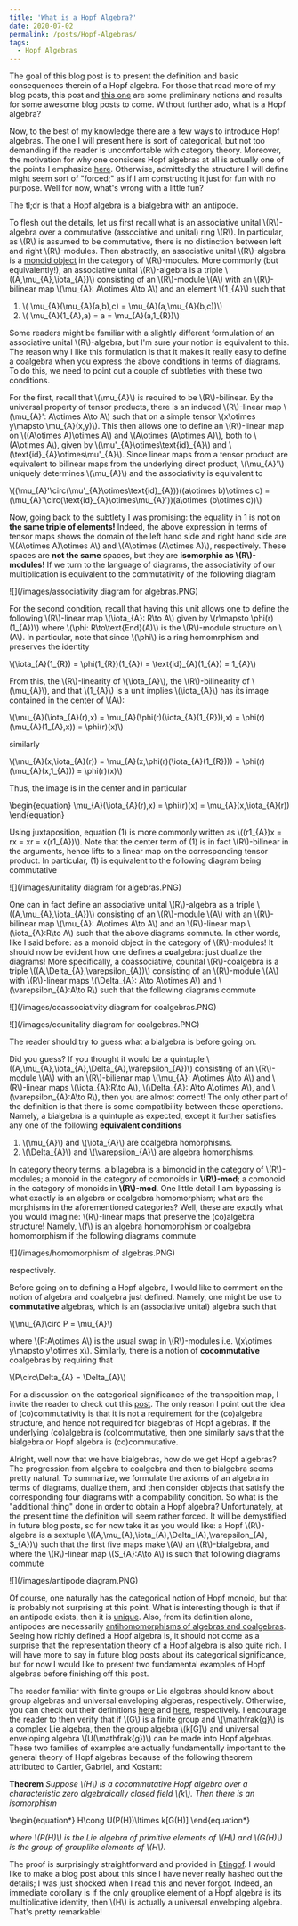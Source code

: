 ```yaml
---
title: 'What is a Hopf Algebra?'
date: 2020-07-02
permalink: /posts/Hopf-Algebras/
tags:
  - Hopf Algebras
---
```


The goal of this blog post is to present the definition and basic consequences therein of a Hopf algebra. For those that read more of my blog posts, this post and [this one](https://almosttrivial.github.io/posts/Tensor-Categories/) are some preliminary notions and results for some awesome blog posts to come. Without further ado, what is a Hopf algebra?

Now, to the best of my knowledge there are a few ways to introduce Hopf algebras. The one I will present here is sort of categorical, but not too demanding if the reader is uncomfortable with category theory. Moreover, the motivation for why one considers Hopf algebras at all is actually one of the points I emphasize [here](https://almosttrivial.github.io/posts/Hopf-Algebras-and-Tensor-Categories-a-love-story/). Otherwise, admittedly the structure I will define might seem sort of "forced;" as if I am constructing it just for fun with no purpose. Well for now, what's wrong with a little fun?

The tl;dr is that a Hopf algebra is a bialgebra with an antipode.

To flesh out the details, let us first recall what is an associative unital \\(R\\)-algebra over a commutative (associative and unital) ring \\(R\\). In particular, as \\(R\\) is assumed to be commutative, there is no distinction between left and right \\(R\\)-modules. Then abstractly, an associative unital \\(R\\)-algebra is a [monoid object](https://almosttrivial.github.io/posts/OnMonoidAndModuleObjects/) in the category of \\(R\\)-modules. More commonly (but equivalently!), an associative unital \\(R\\)-algebra is a triple \\((A,\mu\_{A},\iota\_{A})\\) consisting of an \\(R\\)-module \\(A\\) with an \\(R\\)-bilinear map \\(\mu\_{A}: A\otimes A\to A\\) and an element \\(1\_{A}\\) such that

1. \\( \mu\_{A}(\mu_{A}(a,b),c) = \mu\_{A}(a,\mu\_{A}(b,c))\\)
2. \\( \mu\_{A}(1\_{A},a) = a = \mu\_{A}(a,1\_{R})\\)

Some readers might be familiar with a slightly different formulation of an associative unital \\(R\\)-algebra, but I'm sure your notion is equivalent to this. The reason why I like this formulation is that it makes it really easy to define a coalgebra when you express the above conditions in terms of diagrams. To do this, we need to point out a couple of subtleties with these two conditions.

For the first, recall that \\(\mu_{A}\\) is required to be \\(R\\)-bilinear. By the universal property of tensor products, there is an induced \\(R\\)-linear map \\(\mu\_{A}': A\otimes A\to A\\) such that on a simple tensor \\(x\otimes y\mapsto \mu\_{A}(x,y)\\). This then allows one to define an \\(R\\)-linear map on \\((A\otimes A)\otimes A\\) and \\(A\otimes (A\otimes A)\\), both to \\(A\otimes A\\), given by \\(\mu'\_{A}\otimes\text{id}\_{A}\\) and \\(\text{id}\_{A}\otimes\mu'\_{A}\\). Since linear maps from a tensor product are equivalent to bilinear maps from the underlying direct product, \\(\mu\_{A}'\\) uniquely determines \\(\mu\_{A}\\) and the associativity is equivalent to

\\((\mu\_{A}'\circ(\mu'\_{A}\otimes\text{id}\_{A}))((a\otimes b)\otimes c) = (\mu\_{A}'\circ(\text{id}\_{A}\otimes\mu\_{A}'))(a\otimes (b\otimes c))\\)

Now, going back to the subtlety I was promising: the equality in 1 is not on **the same triple of elements!** Indeed, the above expression in terms of tensor maps shows the domain of the left hand side and right hand side are \\((A\otimes A)\otimes A\\) and \\(A\otimes (A\otimes A)\\), respectively. These spaces are **not the same** spaces, but they are **isomorphic as \\(R\\)-modules!** If we turn to the language of diagrams, the associativity of our multiplication is equivalent to the commutativity of the following diagram

![](/images/associativity diagram for algebras.PNG)

For the second condition, recall that having this unit allows one to define the following \\(R\\)-linear map \\(\iota\_{A}: R\to A\\) given by \\(r\mapsto \phi(r)(1\_{A})\\) where \\(\phi: R\to\text{End}(A)\\) is the \\(R\\)-module structure on \\(A\\). In particular, note that since \\(\phi\\) is a ring homomrphism and preserves the identity

\\(\iota\_{A}(1\_{R}) = \phi(1\_{R})(1\_{A}) = \text{id}\_{A}(1\_{A}) = 1\_{A}\\)

From this, the \\(R\\)-linearity of \\(\iota\_{A}\\), the \\(R\\)-bilinearity of \\(\mu\_{A}\\), and that \\(1\_{A}\\) is a unit implies \\(\iota\_{A}\\) has its image contained in the center of \\(A\\):

\\(\mu\_{A}(\iota\_{A}(r),x) = \mu\_{A}(\phi(r)(\iota\_{A}(1\_{R})),x) = \phi(r)(\mu\_{A}(1\_{A},x)) = \phi(r)(x)\\)

similarly

\\(\mu\_{A}(x,\iota\_{A}(r)) = \mu\_{A}(x,\phi(r)(\iota\_{A}(1\_{R}))) = \phi(r)(\mu\_{A}(x,1\_{A})) = \phi(r)(x)\\)

Thus, the image is in the center and in particular

\begin{equation}
\mu_{A}(\iota_{A}(r),x) = \phi(r)(x) = \mu_{A}(x,\iota_{A}(r))
\end{equation}

Using juxtaposition, equation (1) is more commonly written as \\((r1\_{A})x = rx = xr = x(r1\_{A})\\). Note that the center term of (1) is in fact \\(R\\)-bilinear in the arguments, hence lifts to a linear map on the corresponding tensor product. In particular, (1) is equivalent to the following diagram being commutative

![](/images/unitality diagram for algebras.PNG)

One can in fact define an associative unital \\(R\\)-algebra as a triple \\((A,\mu\_{A},\iota\_{A})\\) consisting of an \\(R\\)-module \\(A\\) with an \\(R\\)-bilinear map \\(\mu\_{A}: A\otimes A\to A\\) and an \\(R\\)-linear map \\(\iota\_{A}:R\to A\\) such that the above diagrams commute. In other words, like I said before: as a monoid object in the category of \\(R\\)-modules! It should now be evident how one defines a **co**algebra: just dualize the diagrams! More specifically, a coassociative, counital \\(R\\)-coalgebra is a triple \\((A,\Delta\_{A},\varepsilon\_{A})\\) consisting of an \\(R\\)-module \\(A\\) with \\(R\\)-linear maps \\(\Delta\_{A}: A\to A\otimes A\\) and \\(\varepsilon\_{A}:A\to R\\) such that the following diagrams commute

![](/images/coassociativity diagram for coalgebras.PNG)

![](/images/counitality diagram for coalgebras.PNG)

The reader should try to guess what a bialgebra is before going on.

Did you guess? If you thought it would be a quintuple  \\((A,\mu\_{A},\iota\_{A},\Delta\_{A},\varepsilon\_{A})\\) consisting of an \\(R\\)-module \\(A\\) with an \\(R\\)-bilienar map \\(\mu\_{A}: A\otimes A\to A\\) and \\(R\\)-linear maps \\(\iota\_{A}:R\to A\\), \\(\Delta\_{A}: A\to A\otimes A\\), and  \\(\varepsilon\_{A}:A\to R\\), then you are almost correct! The only other part of the definition is that there is some compatibility between these operations. Namely, a bialgebra is a quintuple as expected, except it further satisfies any one of the following **equivalent conditions**

1. \\(\mu\_{A}\\) and \\(\iota\_{A}\\) are coalgebra homorphisms.
2. \\(\Delta\_{A}\\) and \\(\varepsilon\_{A}\\) are algebra homorphisms.

In category theory terms, a bilagebra is a bimonoid in the category of \\(R\\)-modules; a monoid in the category of comonoids in **\\(R\\)-mod**; a comonoid in the category of monoids in **\\(R\\)-mod**. One little detail I am bypassing is what exactly is an algebra or coalgebra homomorphism; what are the morphisms in the aforementioned categories? Well, these are exactly what you would imagine: \\(R\\)-linear maps that preserve the (co)algebra structure! Namely, \\(f\\) is an algebra homomorphism or coalgebra homomorphism if the following diagrams commute

![](/images/homomorphism of algebras.PNG)

respectively. 

Before going on to defining a Hopf algebra, I would like to comment on the notion of algebra and coalgebra just defined. Namely, one might be use to **commutative** algebras, which is an (associative unital) algebra such that 

\\(\mu_{A}\circ P = \mu_{A}\\)

where \\(P:A\otimes A\\) is the usual swap in \\(R\\)-modules i.e. \\(x\otimes y\mapsto y\otimes x\\). Similarly, there is a notion of **cocommutative** coalgebras by requiring that

\\(P\circ\Delta_{A} = \Delta_{A}\\)

For a discussion on the categorical significance of the transpoition map, I invite the reader to check out this [post](BRAIDINGS). The only reason I point out the idea of (co)commutativity is that it is not a requirement for the (co)algebra structure, and hence not required for biagebras of Hopf algebras. If the underlying (co)algebra is (co)commutative, then one similarly says that the bialgebra or Hopf algebra is (co)commutative.


Alright, well now that we have bialgebras, how do we get Hopf algebras? The progression from algebra to coalgebra and then to bialgebra seems pretty natural. To summarize, we formulate the axioms of an algebra in terms of diagrams, dualize them, and then consider objects that satisfy the corresponding four diagrams with a compability condition. So what is the "additional thing" done in order to obtain a Hopf algebra? Unfortunately, at the present time the definition will seem rather forced. It will be demystified in future blog posts, so for now take it as you would like: a Hopf \\(R\\)-algebra is a sextuple \\((A,\mu\_{A},\iota\_{A},\Delta\_{A},\varepsilon\_{A}, S\_{A})\\) such that the first five maps make \\(A\\) an \\(R\\)-bialgebra, and where the \\(R\\)-linear map \\(S_{A}:A\to A\\) is such that following diagrams commute

![](/images/antipode diagram.PNG)

Of course, one naturally has the categorical notion of Hopf monoid, but that is probably not surprising at this point. What is interesting though is that if an antipode exists, then it is [unique](PROOF). Also, from its definition alone, antipodes are necessarily [antihomomorphisms of algebras and coalgebras](PROOF). Seeing how richly defined a Hopf algebra is, it should not come as a surprise that the representation theory of a Hopf algebra is also quite rich. I will have more to say in future blog posts about its categorical significance, but for now I would like to present two fundamental examples of Hopf algebras before finishing off this post.

The reader familiar with finite groups or Lie algebras should know about group algebras and universal enveloping algberas, respectively. Otherwise, you can check out their definitions [here](LINK) and [here](LINK), respectively. I encourage the reader to then verify that if \\(G\\) is a finite group and \\(\mathfrak{g}\\) is a complex Lie algebra, then the group algebra \\(k[G]\\) and universal enveloping algebra \\(U(\mathfrak{g})\\) can be made into Hopf algebras. These two families of examples are actually fundamentally important to the general theory of Hopf algebras because of the following theorem attributed to Cartier, Gabriel, and Kostant:

**Theorem** _Suppose \\(H\\) is a cocommutative Hopf algebra over a characteristic zero algebraically closed field \\(k\\). Then there is an isomorphism_

\begin{equation\*}
 H\cong U(P(H))\ltimes k[G(H)]
\end{equation\*}
 
*where \\(P(H)\\) is the Lie algebra of primitive elements of \\(H\\) and \\(G(H)\\) is the group of grouplike elements of \\(H\\).*

The proof is surprisingly straightforward and provided in [Etingof](LINK). I would like to make a blog post about this since I have never really hashed out the details; I was just shocked when I read this and never forgot. Indeed, an immediate corollary is if the only grouplike element of a Hopf algebra is its multiplicative identity, then \\(H\\) is actually a universal enveloping algebra. That's pretty remarkable!
